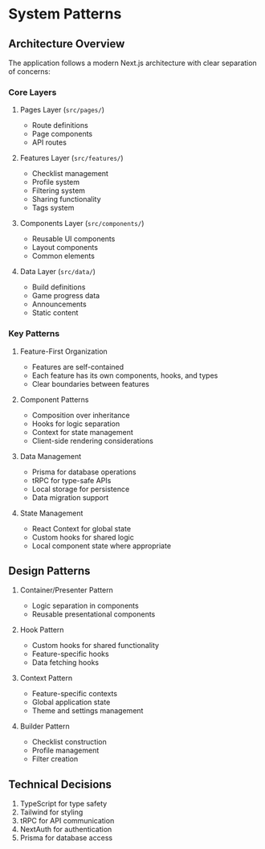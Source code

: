 # System Patterns

## Architecture Overview
The application follows a modern Next.js architecture with clear separation of concerns:

### Core Layers
1. Pages Layer (`src/pages/`)
   - Route definitions
   - Page components
   - API routes

2. Features Layer (`src/features/`)
   - Checklist management
   - Profile system
   - Filtering system
   - Sharing functionality
   - Tags system

3. Components Layer (`src/components/`)
   - Reusable UI components
   - Layout components
   - Common elements

4. Data Layer (`src/data/`)
   - Build definitions
   - Game progress data
   - Announcements
   - Static content

### Key Patterns

1. Feature-First Organization
   - Features are self-contained
   - Each feature has its own components, hooks, and types
   - Clear boundaries between features

2. Component Patterns
   - Composition over inheritance
   - Hooks for logic separation
   - Context for state management
   - Client-side rendering considerations

3. Data Management
   - Prisma for database operations
   - tRPC for type-safe APIs
   - Local storage for persistence
   - Data migration support

4. State Management
   - React Context for global state
   - Custom hooks for shared logic
   - Local component state where appropriate

## Design Patterns
1. Container/Presenter Pattern
   - Logic separation in components
   - Reusable presentational components

2. Hook Pattern
   - Custom hooks for shared functionality
   - Feature-specific hooks
   - Data fetching hooks

3. Context Pattern
   - Feature-specific contexts
   - Global application state
   - Theme and settings management

4. Builder Pattern
   - Checklist construction
   - Profile management
   - Filter creation

## Technical Decisions
1. TypeScript for type safety
2. Tailwind for styling
3. tRPC for API communication
4. NextAuth for authentication
5. Prisma for database access
